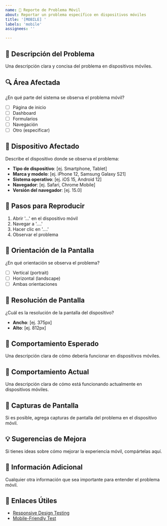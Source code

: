 ```yaml
---
name: 📱 Reporte de Problema Móvil
about: Reportar un problema específico en dispositivos móviles
title: '[MOBILE] '
labels: 'mobile'
assignees: ''

---
```


## 📱 Descripción del Problema
Una descripción clara y concisa del problema en dispositivos móviles.

## 🔍 Área Afectada
¿En qué parte del sistema se observa el problema móvil?
- [ ] Página de inicio
- [ ] Dashboard
- [ ] Formularios
- [ ] Navegación
- [ ] Otro (especificar)

## 📱 Dispositivo Afectado
Describe el dispositivo donde se observa el problema:
- **Tipo de dispositivo**: [ej. Smartphone, Tablet]
- **Marca y modelo**: [ej. iPhone 12, Samsung Galaxy S21]
- **Sistema operativo**: [ej. iOS 15, Android 12]
- **Navegador**: [ej. Safari, Chrome Mobile]
- **Versión del navegador**: [ej. 15.0]

## 🔄 Pasos para Reproducir
1. Abrir '...' en el dispositivo móvil
2. Navegar a '....'
3. Hacer clic en '....'
4. Observar el problema

## 📐 Orientación de la Pantalla
¿En qué orientación se observa el problema?
- [ ] Vertical (portrait)
- [ ] Horizontal (landscape)
- [ ] Ambas orientaciones

## 📏 Resolución de Pantalla
¿Cuál es la resolución de la pantalla del dispositivo?
- **Ancho**: [ej. 375px]
- **Alto**: [ej. 812px]

## 🎯 Comportamiento Esperado
Una descripción clara de cómo debería funcionar en dispositivos móviles.

## 📱 Comportamiento Actual
Una descripción clara de cómo está funcionando actualmente en dispositivos móviles.

## 📸 Capturas de Pantalla
Si es posible, agrega capturas de pantalla del problema en el dispositivo móvil.

## 💡 Sugerencias de Mejora
Si tienes ideas sobre cómo mejorar la experiencia móvil, compártelas aquí.

## 📝 Información Adicional
Cualquier otra información que sea importante para entender el problema móvil.

## 🔗 Enlaces Útiles
- [Responsive Design Testing](https://developer.chrome.com/docs/devtools/device-mode/)
- [Mobile-Friendly Test](https://search.google.com/test/mobile-friendly)
